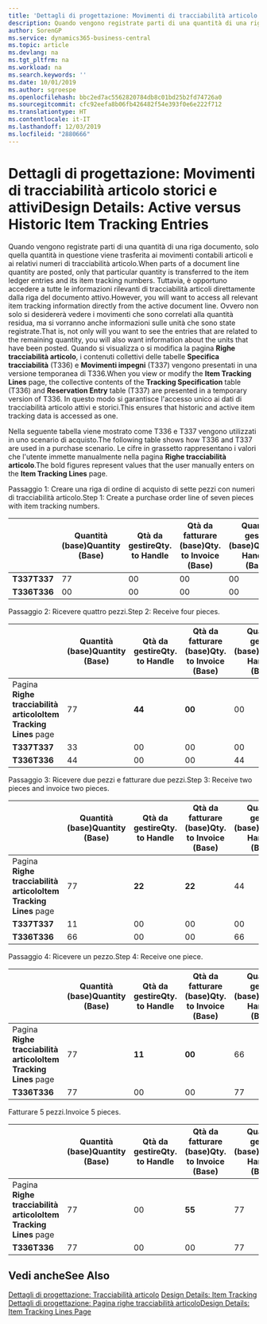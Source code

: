 ```yaml
---
title: 'Dettagli di progettazione: Movimenti di tracciabilità articolo storici e attivi | Microsoft Docs'
description: Quando vengono registrate parti di una quantità di una riga documento, solo quella quantità in questione viene trasferita ai movimenti contabili articoli e ai relativi numeri di tracciabilità articolo. Tuttavia, è opportuno accedere a tutte le informazioni rilevanti di tracciabilità articoli direttamente dalla riga del documento attivo. Ovvero non solo si desidererà vedere i movimenti che sono correlati alla quantità residua, ma si vorranno anche informazioni sulle unità che sono state registrate. Quando si visualizza o si modifica la pagina **Righe tracciabilità articolo**, i contenuti collettivi delle tabelle **Specifica tracciabilità** (T336) e **Movimenti impegni** (T337) vengono presentati in una versione temporanea di T336. In questo modo si garantisce l'accesso unico ai dati di tracciabilità articolo attivi e storici.
author: SorenGP
ms.service: dynamics365-business-central
ms.topic: article
ms.devlang: na
ms.tgt_pltfrm: na
ms.workload: na
ms.search.keywords: ''
ms.date: 10/01/2019
ms.author: sgroespe
ms.openlocfilehash: bbc2ed7ac5562820784db8c01bd25b2fd74726a0
ms.sourcegitcommit: cfc92eefa8b06fb426482f54e393f0e6e222f712
ms.translationtype: HT
ms.contentlocale: it-IT
ms.lasthandoff: 12/03/2019
ms.locfileid: "2880666"
---
```

# <a name="design-details-active-versus-historic-item-tracking-entries"></a><span data-ttu-id="6f528-107">Dettagli di progettazione: Movimenti di tracciabilità articolo storici e attivi</span><span class="sxs-lookup"><span data-stu-id="6f528-107">Design Details: Active versus Historic Item Tracking Entries</span></span>
<span data-ttu-id="6f528-108">Quando vengono registrate parti di una quantità di una riga documento, solo quella quantità in questione viene trasferita ai movimenti contabili articoli e ai relativi numeri di tracciabilità articolo.</span><span class="sxs-lookup"><span data-stu-id="6f528-108">When parts of a document line quantity are posted, only that particular quantity is transferred to the item ledger entries and its item tracking numbers.</span></span> <span data-ttu-id="6f528-109">Tuttavia, è opportuno accedere a tutte le informazioni rilevanti di tracciabilità articoli direttamente dalla riga del documento attivo.</span><span class="sxs-lookup"><span data-stu-id="6f528-109">However, you will want to access all relevant item tracking information directly from the active document line.</span></span> <span data-ttu-id="6f528-110">Ovvero non solo si desidererà vedere i movimenti che sono correlati alla quantità residua, ma si vorranno anche informazioni sulle unità che sono state registrate.</span><span class="sxs-lookup"><span data-stu-id="6f528-110">That is, not only will you want to see the entries that are related to the remaining quantity, you will also want information about the units that have been posted.</span></span> <span data-ttu-id="6f528-111">Quando si visualizza o si modifica la pagina **Righe tracciabilità articolo**, i contenuti collettivi delle tabelle **Specifica tracciabilità** (T336) e **Movimenti impegni** (T337) vengono presentati in una versione temporanea di T336.</span><span class="sxs-lookup"><span data-stu-id="6f528-111">When you view or modify the **Item Tracking Lines** page, the collective contents of the **Tracking Specification** table (T336) and **Reservation Entry** table (T337) are presented in a temporary version of T336.</span></span> <span data-ttu-id="6f528-112">In questo modo si garantisce l'accesso unico ai dati di tracciabilità articolo attivi e storici.</span><span class="sxs-lookup"><span data-stu-id="6f528-112">This ensures that historic and active item tracking data is accessed as one.</span></span>  

 <span data-ttu-id="6f528-113">Nella seguente tabella viene mostrato come T336 e T337 vengono utilizzati in uno scenario di acquisto.</span><span class="sxs-lookup"><span data-stu-id="6f528-113">The following table shows how T336 and T337 are used in a purchase scenario.</span></span> <span data-ttu-id="6f528-114">Le cifre in grassetto rappresentano i valori che l'utente immette manualmente nella pagina **Righe tracciabilità articolo**.</span><span class="sxs-lookup"><span data-stu-id="6f528-114">The bold figures represent values that the user manually enters on the **Item Tracking Lines** page.</span></span>  

 <span data-ttu-id="6f528-115">Passaggio 1: Creare una riga di ordine di acquisto di sette pezzi con numeri di tracciabilità articolo.</span><span class="sxs-lookup"><span data-stu-id="6f528-115">Step 1: Create a purchase order line of seven pieces with item tracking numbers.</span></span>  

||<span data-ttu-id="6f528-116">**Quantità (base)**</span><span class="sxs-lookup"><span data-stu-id="6f528-116">**Quantity (Base)**</span></span>|<span data-ttu-id="6f528-117">**Qtà da gestire**</span><span class="sxs-lookup"><span data-stu-id="6f528-117">**Qty. to Handle**</span></span>|<span data-ttu-id="6f528-118">**Qtà da fatturare (base)**</span><span class="sxs-lookup"><span data-stu-id="6f528-118">**Qty. to Invoice (Base)**</span></span>|<span data-ttu-id="6f528-119">**Quantità gestita (base)**</span><span class="sxs-lookup"><span data-stu-id="6f528-119">**Quantity Handled (Base)**</span></span>|<span data-ttu-id="6f528-120">**Quantità fatturata (base)**</span><span class="sxs-lookup"><span data-stu-id="6f528-120">**Quantity Invoiced (Base)**</span></span>|  
|-|----------------------------------------------|--------------------------------------------|------------------------------------------------------|-------------------------------------------------------|--------------------------------------------------------|  
|<span data-ttu-id="6f528-121">**T337**</span><span class="sxs-lookup"><span data-stu-id="6f528-121">**T337**</span></span>|<span data-ttu-id="6f528-122">7</span><span class="sxs-lookup"><span data-stu-id="6f528-122">7</span></span>|<span data-ttu-id="6f528-123">0</span><span class="sxs-lookup"><span data-stu-id="6f528-123">0</span></span>|<span data-ttu-id="6f528-124">0</span><span class="sxs-lookup"><span data-stu-id="6f528-124">0</span></span>|<span data-ttu-id="6f528-125">0</span><span class="sxs-lookup"><span data-stu-id="6f528-125">0</span></span>|<span data-ttu-id="6f528-126">0</span><span class="sxs-lookup"><span data-stu-id="6f528-126">0</span></span>|  
|<span data-ttu-id="6f528-127">**T336**</span><span class="sxs-lookup"><span data-stu-id="6f528-127">**T336**</span></span>|<span data-ttu-id="6f528-128">0</span><span class="sxs-lookup"><span data-stu-id="6f528-128">0</span></span>|<span data-ttu-id="6f528-129">0</span><span class="sxs-lookup"><span data-stu-id="6f528-129">0</span></span>|<span data-ttu-id="6f528-130">0</span><span class="sxs-lookup"><span data-stu-id="6f528-130">0</span></span>|<span data-ttu-id="6f528-131">0</span><span class="sxs-lookup"><span data-stu-id="6f528-131">0</span></span>|<span data-ttu-id="6f528-132">0</span><span class="sxs-lookup"><span data-stu-id="6f528-132">0</span></span>|  

 <span data-ttu-id="6f528-133">Passaggio 2: Ricevere quattro pezzi.</span><span class="sxs-lookup"><span data-stu-id="6f528-133">Step 2: Receive four pieces.</span></span>  

||<span data-ttu-id="6f528-134">**Quantità (base)**</span><span class="sxs-lookup"><span data-stu-id="6f528-134">**Quantity (Base)**</span></span>|<span data-ttu-id="6f528-135">**Qtà da gestire**</span><span class="sxs-lookup"><span data-stu-id="6f528-135">**Qty. to Handle**</span></span>|<span data-ttu-id="6f528-136">**Qtà da fatturare (base)**</span><span class="sxs-lookup"><span data-stu-id="6f528-136">**Qty. to Invoice (Base)**</span></span>|<span data-ttu-id="6f528-137">**Quantità gestita (base)**</span><span class="sxs-lookup"><span data-stu-id="6f528-137">**Quantity Handled (Base)**</span></span>|<span data-ttu-id="6f528-138">**Quantità fatturata (base)**</span><span class="sxs-lookup"><span data-stu-id="6f528-138">**Quantity Invoiced (Base)**</span></span>|  
|-|----------------------------------------------|--------------------------------------------|------------------------------------------------------|-------------------------------------------------------|--------------------------------------------------------|  
|<span data-ttu-id="6f528-139">Pagina **Righe tracciabilità articolo**</span><span class="sxs-lookup"><span data-stu-id="6f528-139">**Item Tracking Lines** page</span></span>|<span data-ttu-id="6f528-140">7</span><span class="sxs-lookup"><span data-stu-id="6f528-140">7</span></span>|<span data-ttu-id="6f528-141">**4**</span><span class="sxs-lookup"><span data-stu-id="6f528-141">**4**</span></span>|<span data-ttu-id="6f528-142">**0**</span><span class="sxs-lookup"><span data-stu-id="6f528-142">**0**</span></span>|<span data-ttu-id="6f528-143">0</span><span class="sxs-lookup"><span data-stu-id="6f528-143">0</span></span>|<span data-ttu-id="6f528-144">0</span><span class="sxs-lookup"><span data-stu-id="6f528-144">0</span></span>|  
|<span data-ttu-id="6f528-145">**T337**</span><span class="sxs-lookup"><span data-stu-id="6f528-145">**T337**</span></span>|<span data-ttu-id="6f528-146">3</span><span class="sxs-lookup"><span data-stu-id="6f528-146">3</span></span>|<span data-ttu-id="6f528-147">0</span><span class="sxs-lookup"><span data-stu-id="6f528-147">0</span></span>|<span data-ttu-id="6f528-148">0</span><span class="sxs-lookup"><span data-stu-id="6f528-148">0</span></span>|<span data-ttu-id="6f528-149">0</span><span class="sxs-lookup"><span data-stu-id="6f528-149">0</span></span>|<span data-ttu-id="6f528-150">0</span><span class="sxs-lookup"><span data-stu-id="6f528-150">0</span></span>|  
|<span data-ttu-id="6f528-151">**T336**</span><span class="sxs-lookup"><span data-stu-id="6f528-151">**T336**</span></span>|<span data-ttu-id="6f528-152">4</span><span class="sxs-lookup"><span data-stu-id="6f528-152">4</span></span>|<span data-ttu-id="6f528-153">0</span><span class="sxs-lookup"><span data-stu-id="6f528-153">0</span></span>|<span data-ttu-id="6f528-154">0</span><span class="sxs-lookup"><span data-stu-id="6f528-154">0</span></span>|<span data-ttu-id="6f528-155">4</span><span class="sxs-lookup"><span data-stu-id="6f528-155">4</span></span>|<span data-ttu-id="6f528-156">0</span><span class="sxs-lookup"><span data-stu-id="6f528-156">0</span></span>|  

 <span data-ttu-id="6f528-157">Passaggio 3: Ricevere due pezzi e fatturare due pezzi.</span><span class="sxs-lookup"><span data-stu-id="6f528-157">Step 3: Receive two pieces and invoice two pieces.</span></span>  

||<span data-ttu-id="6f528-158">**Quantità (base)**</span><span class="sxs-lookup"><span data-stu-id="6f528-158">**Quantity (Base)**</span></span>|<span data-ttu-id="6f528-159">**Qtà da gestire**</span><span class="sxs-lookup"><span data-stu-id="6f528-159">**Qty. to Handle**</span></span>|<span data-ttu-id="6f528-160">**Qtà da fatturare (base)**</span><span class="sxs-lookup"><span data-stu-id="6f528-160">**Qty. to Invoice (Base)**</span></span>|<span data-ttu-id="6f528-161">**Quantità gestita (base)**</span><span class="sxs-lookup"><span data-stu-id="6f528-161">**Quantity Handled (Base)**</span></span>|<span data-ttu-id="6f528-162">**Quantità fatturata (base)**</span><span class="sxs-lookup"><span data-stu-id="6f528-162">**Quantity Invoiced (Base)**</span></span>|  
|-|----------------------------------------------|--------------------------------------------|------------------------------------------------------|-------------------------------------------------------|--------------------------------------------------------|  
|<span data-ttu-id="6f528-163">Pagina **Righe tracciabilità articolo**</span><span class="sxs-lookup"><span data-stu-id="6f528-163">**Item Tracking Lines** page</span></span>|<span data-ttu-id="6f528-164">7</span><span class="sxs-lookup"><span data-stu-id="6f528-164">7</span></span>|<span data-ttu-id="6f528-165">**2**</span><span class="sxs-lookup"><span data-stu-id="6f528-165">**2**</span></span>|<span data-ttu-id="6f528-166">**2**</span><span class="sxs-lookup"><span data-stu-id="6f528-166">**2**</span></span>|<span data-ttu-id="6f528-167">4</span><span class="sxs-lookup"><span data-stu-id="6f528-167">4</span></span>|<span data-ttu-id="6f528-168">0</span><span class="sxs-lookup"><span data-stu-id="6f528-168">0</span></span>|  
|<span data-ttu-id="6f528-169">**T337**</span><span class="sxs-lookup"><span data-stu-id="6f528-169">**T337**</span></span>|<span data-ttu-id="6f528-170">1</span><span class="sxs-lookup"><span data-stu-id="6f528-170">1</span></span>|<span data-ttu-id="6f528-171">0</span><span class="sxs-lookup"><span data-stu-id="6f528-171">0</span></span>|<span data-ttu-id="6f528-172">0</span><span class="sxs-lookup"><span data-stu-id="6f528-172">0</span></span>|<span data-ttu-id="6f528-173">0</span><span class="sxs-lookup"><span data-stu-id="6f528-173">0</span></span>|<span data-ttu-id="6f528-174">0</span><span class="sxs-lookup"><span data-stu-id="6f528-174">0</span></span>|  
|<span data-ttu-id="6f528-175">**T336**</span><span class="sxs-lookup"><span data-stu-id="6f528-175">**T336**</span></span>|<span data-ttu-id="6f528-176">6</span><span class="sxs-lookup"><span data-stu-id="6f528-176">6</span></span>|<span data-ttu-id="6f528-177">0</span><span class="sxs-lookup"><span data-stu-id="6f528-177">0</span></span>|<span data-ttu-id="6f528-178">0</span><span class="sxs-lookup"><span data-stu-id="6f528-178">0</span></span>|<span data-ttu-id="6f528-179">6</span><span class="sxs-lookup"><span data-stu-id="6f528-179">6</span></span>|<span data-ttu-id="6f528-180">2</span><span class="sxs-lookup"><span data-stu-id="6f528-180">2</span></span>|  

 <span data-ttu-id="6f528-181">Passaggio 4: Ricevere un pezzo.</span><span class="sxs-lookup"><span data-stu-id="6f528-181">Step 4: Receive one piece.</span></span>  

||<span data-ttu-id="6f528-182">**Quantità (base)**</span><span class="sxs-lookup"><span data-stu-id="6f528-182">**Quantity (Base)**</span></span>|<span data-ttu-id="6f528-183">**Qtà da gestire**</span><span class="sxs-lookup"><span data-stu-id="6f528-183">**Qty. to Handle**</span></span>|<span data-ttu-id="6f528-184">**Qtà da fatturare (base)**</span><span class="sxs-lookup"><span data-stu-id="6f528-184">**Qty. to Invoice (Base)**</span></span>|<span data-ttu-id="6f528-185">**Quantità gestita (base)**</span><span class="sxs-lookup"><span data-stu-id="6f528-185">**Quantity Handled (Base)**</span></span>|<span data-ttu-id="6f528-186">**Quantità fatturata (base)**</span><span class="sxs-lookup"><span data-stu-id="6f528-186">**Quantity Invoiced (Base)**</span></span>|  
|-|----------------------------------------------|--------------------------------------------|------------------------------------------------------|-------------------------------------------------------|--------------------------------------------------------|  
|<span data-ttu-id="6f528-187">Pagina **Righe tracciabilità articolo**</span><span class="sxs-lookup"><span data-stu-id="6f528-187">**Item Tracking Lines** page</span></span>|<span data-ttu-id="6f528-188">7</span><span class="sxs-lookup"><span data-stu-id="6f528-188">7</span></span>|<span data-ttu-id="6f528-189">**1**</span><span class="sxs-lookup"><span data-stu-id="6f528-189">**1**</span></span>|<span data-ttu-id="6f528-190">**0**</span><span class="sxs-lookup"><span data-stu-id="6f528-190">**0**</span></span>|<span data-ttu-id="6f528-191">6</span><span class="sxs-lookup"><span data-stu-id="6f528-191">6</span></span>|<span data-ttu-id="6f528-192">2</span><span class="sxs-lookup"><span data-stu-id="6f528-192">2</span></span>|  
|<span data-ttu-id="6f528-193">**T336**</span><span class="sxs-lookup"><span data-stu-id="6f528-193">**T336**</span></span>|<span data-ttu-id="6f528-194">7</span><span class="sxs-lookup"><span data-stu-id="6f528-194">7</span></span>|<span data-ttu-id="6f528-195">0</span><span class="sxs-lookup"><span data-stu-id="6f528-195">0</span></span>|<span data-ttu-id="6f528-196">0</span><span class="sxs-lookup"><span data-stu-id="6f528-196">0</span></span>|<span data-ttu-id="6f528-197">7</span><span class="sxs-lookup"><span data-stu-id="6f528-197">7</span></span>|<span data-ttu-id="6f528-198">2</span><span class="sxs-lookup"><span data-stu-id="6f528-198">2</span></span>|  

 <span data-ttu-id="6f528-199">Fatturare 5 pezzi.</span><span class="sxs-lookup"><span data-stu-id="6f528-199">Invoice 5 pieces.</span></span>  

||<span data-ttu-id="6f528-200">**Quantità (base)**</span><span class="sxs-lookup"><span data-stu-id="6f528-200">**Quantity (Base)**</span></span>|<span data-ttu-id="6f528-201">**Qtà da gestire**</span><span class="sxs-lookup"><span data-stu-id="6f528-201">**Qty. to Handle**</span></span>|<span data-ttu-id="6f528-202">**Qtà da fatturare (base)**</span><span class="sxs-lookup"><span data-stu-id="6f528-202">**Qty. to Invoice (Base)**</span></span>|<span data-ttu-id="6f528-203">**Quantità gestita (base)**</span><span class="sxs-lookup"><span data-stu-id="6f528-203">**Quantity Handled (Base)**</span></span>|<span data-ttu-id="6f528-204">**Quantità fatturata (base)**</span><span class="sxs-lookup"><span data-stu-id="6f528-204">**Quantity Invoiced (Base)**</span></span>|  
|-|----------------------------------------------|--------------------------------------------|------------------------------------------------------|-------------------------------------------------------|--------------------------------------------------------|  
|<span data-ttu-id="6f528-205">Pagina **Righe tracciabilità articolo**</span><span class="sxs-lookup"><span data-stu-id="6f528-205">**Item Tracking Lines** page</span></span>|<span data-ttu-id="6f528-206">7</span><span class="sxs-lookup"><span data-stu-id="6f528-206">7</span></span>|<span data-ttu-id="6f528-207">0</span><span class="sxs-lookup"><span data-stu-id="6f528-207">0</span></span>|<span data-ttu-id="6f528-208">**5**</span><span class="sxs-lookup"><span data-stu-id="6f528-208">**5**</span></span>|<span data-ttu-id="6f528-209">7</span><span class="sxs-lookup"><span data-stu-id="6f528-209">7</span></span>|<span data-ttu-id="6f528-210">2</span><span class="sxs-lookup"><span data-stu-id="6f528-210">2</span></span>|  
|<span data-ttu-id="6f528-211">**T336**</span><span class="sxs-lookup"><span data-stu-id="6f528-211">**T336**</span></span>|<span data-ttu-id="6f528-212">7</span><span class="sxs-lookup"><span data-stu-id="6f528-212">7</span></span>|<span data-ttu-id="6f528-213">0</span><span class="sxs-lookup"><span data-stu-id="6f528-213">0</span></span>|<span data-ttu-id="6f528-214">0</span><span class="sxs-lookup"><span data-stu-id="6f528-214">0</span></span>|<span data-ttu-id="6f528-215">7</span><span class="sxs-lookup"><span data-stu-id="6f528-215">7</span></span>|<span data-ttu-id="6f528-216">7</span><span class="sxs-lookup"><span data-stu-id="6f528-216">7</span></span>|  

## <a name="see-also"></a><span data-ttu-id="6f528-217">Vedi anche</span><span class="sxs-lookup"><span data-stu-id="6f528-217">See Also</span></span>  
 <span data-ttu-id="6f528-218">[Dettagli di progettazione: Tracciabilità articolo](design-details-item-tracking.md) </span><span class="sxs-lookup"><span data-stu-id="6f528-218">[Design Details: Item Tracking](design-details-item-tracking.md) </span></span>  
 [<span data-ttu-id="6f528-219">Dettagli di progettazione: Pagina righe tracciabilità articolo</span><span class="sxs-lookup"><span data-stu-id="6f528-219">Design Details: Item Tracking Lines Page</span></span>](design-details-item-tracking-lines-window.md)

